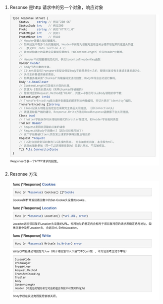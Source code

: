 1. Resonse 是http 请求中的另一个对象，响应对象

   ![image](../../assets/response.jpg)

2. Resonse 方法

   ![image](../../assets/response1.jpg)